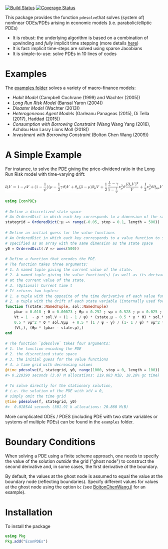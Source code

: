 [![Build Status](https://travis-ci.org/matthieugomez/EconPDEs.jl.svg?branch=master)](https://travis-ci.org/matthieugomez/EconPDEs.jl)
[![Coverage Status](https://coveralls.io/repos/matthieugomez/EconPDEs.jl/badge.svg?branch=master)](https://coveralls.io/r/matthieugomez/EconPDEs.jl?branch=master)


This package provides the function `pdesolve`that solves (system of) nonlinear ODEs/PDEs arising in economic models (i.e. parabolic/elliptic PDEs)

- It is robust: the underlying algorithm is based on a combination of upwinding and *fully* implicit time stepping (more details [here](https://github.com/matthieugomez/EconPDEs.jl/blob/master/examples/details.pdf))
- It is fast: implicit time-steps are solved using sparse Jacobians
- It is simple-to-use: solve PDEs in 10 lines of codes

# Examples

The [examples folder](https://github.com/matthieugomez/EconPDEs.jl/tree/master/examples)  solves a variety of macro-finance models:
- *Habit Model* (Campbell Cochrane (1999) and Wachter (2005))
- *Long Run Risk Model* (Bansal Yaron (2004))
- *Disaster Model* (Wachter (2013))
- *Heterogeneous Agent Models* (Garleanu Panageas (2015), Di Tella (2017), Haddad (2015))
- *Consumption with Borrowing Constraint* (Wang Wang Yang (2016), Achdou Han Lasry Lions Moll (2018))
- *Investment with Borrowing Constraint* (Bolton Chen Wang (2009))


# A Simple Example

For instance, to solve the PDE giving the price-dividend ratio in the Long Run Risk model with time-varying drift:
<!-- 
1 - \rho V + (1 - \frac{1}{\psi})(\mu - \frac{1}{2}\gamma \vartheta)V + \theta_\mu(\overline{\mu} - \mu) \partial_\mu V + \frac{1}{2}\frac{\frac{1}{\psi}-\gamma}{1-\frac{1}{\psi}}\nu_\mu^2 \vartheta \frac{(\partial_\mu V)^2}{V} + \frac{1}{2}\nu_\mu^2 \vartheta \partial_{\mu\mu}V  + \partial_t V  = 0
-->
<img src="img/by2.png">

```julia
using EconPDEs

# Define a discretized state space
# An OrderedDict in which each key corresponds to a dimension of the state space.
stategrid = OrderedDict(:μ => range(-0.05, stop = 0.1, length = 500))

# Define an initial guess for the value functions
# An OrderedDict in which each key corresponds to a value function to solve for, 
# specified as an array with the same dimension as the state space
y0 = OrderedDict(:V => ones(500))

# Define a function that encodes the PDE. 
# The function takes three arguments:
# 1. A named tuple giving the current value of the state. 
# 2. A named tuple giving the value function(s) (as well as its derivatives)
# at the current value of the state. 
# 3. (Optional) Current time t
# It returns two tuples:
# 1. a tuple with the opposite of the time derivative of each value function
# 2. a tuple with the drift of each state variable (internally used for upwinding)
function f(state::NamedTuple, sol::NamedTuple)
	μbar = 0.018 ; ϑ = 0.00073 ; θμ = 0.252 ; νμ = 0.528 ; ρ = 0.025 ; ψ = 1.5 ; γ = 7.5
	Vt = 1  - ρ * sol.V + (1 - 1 / ψ) * (state.μ - 0.5 * γ * ϑ) * sol.V + θμ * (μbar - state.μ) * sol.Vμ +
	0.5 * νμ^2 * ϑ * sol.Vμμ  + 0.5 * (1 / ψ - γ) / (1- 1 / ψ) * νμ^2 *  ϑ * sol.Vμ^2/sol.V
	(Vt,), (θμ * (μbar - state.μ),)
end

# The function `pdesolve` takes four arguments:
# 1. the function encoding the PDE
# 2. the discretized state space
# 3. the initial guess for the value functions
# 4. a time grid with decreasing values 
@time pdesolve(f, stategrid, y0, range(1000, stop = 0, length = 100))
#> 0.220390 seconds (3.07 M allocations: 219.883 MiB, 18.28% gc time)

# To solve directly for the stationary solution, 
# i.e. the solution of the PDE with ∂tV = 0,
# simply omit the time grid
@time pdesolve(f, stategrid, y0)
#>  0.018544 seconds (301.91 k allocations: 20.860 MiB)
```

More complicated ODEs / PDES (including PDE with two state variables or systems of multiple PDEs) can be found in the `examples` folder. 



# Boundary Conditions
When solving a PDE using a finite scheme approach, one needs to specify the value of the solution *outside* the grid ("ghost node") to construct the second derivative and, in some cases, the first derivative *at* the boundary. 

By default, the values at the ghost node is assumed to equal the value at the boundary node (reflecting boundaries). Specify different values for values at the ghost node using the option `bc` (see [BoltonChenWang.jl](https://github.com/matthieugomez/EconPDEs.jl/blob/master/examples/InvestmentProblem/BoltonChenWang.jl) for an example).

# Installation

To install the package
```julia
using Pkg
Pkg.add("EconPDEs")
```

